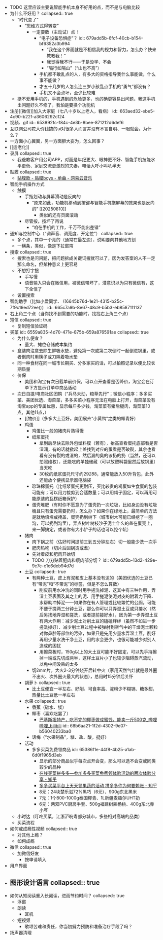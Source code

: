 - TODO 这里应该主要说智能手机本身不好用的点，而不是与电脑比较
- 为什么不好用？
  collapsed:: true
	- “时代变了”
		- “思维方式得转变”
			- 一定要敢（主动试）点！
				- “电子设备恐惧症”？
				  id:: 679add5b-6fcf-40cb-b154-bf6352a3b994
					- “我在这个界面就是不相信我的视力和智力，怎么办？快来教教我！”
					- 我觉得我不行——于是没学、不会
					- “隔行如隔山”（“山也不高”）
				- 手机都不敢乱点的人，有多大的资格指导我什么事能做，什么事不能做？
				- 才五十几岁的人怎么连三岁小孩乱点手机的“勇气”都没有？
				- 手机又不会点坏，至少比较难
	- 挺不爱用手机的，手机遇到的危险更多，也的确更容易出问题，我这手机出问题好久不修了，我怕是要换个功能机
- 注册[[微信]]加入大家庭（七八十岁以上老人，看病）
  id:: 663aed32-ebe5-4c90-b22f-a3606292c124
- 视频、gif
  id:: 653892fc-f84c-4e3b-8bee-871212d6def6
- 互联网公司花大价钱搞的ui对很多人而言并没有不言自明、一眼就会，为什么？
- 一方面小心翼翼，另一方面胆大妄为，怎么回事？
- [[适老化]]
- 录屏
  collapsed:: true
	- 我爸教客户用公司APP，对面是年纪更大、眼神更不好、智能手机技能水平更低、家庭交流更激烈的夫妻，电话大呼小叫吼半天
- 贴膜
  collapsed:: true
	- [贴膜歌 - 贴膜boys - 单曲 - 网易云音乐](https://music.163.com/song?id=29393531)
- 智能手机操作方式
	- 触摸
		- 手指划动与屏幕滑动是反向的
			- “原来如此，功能机移动到按键与智能手机拖屏幕的效果也是反向的” [[20250810]]
				- 类似的还有页面滚动
		- 尽管按，按坏了再说
			- “咱在手机的工作，千万不能出差错”
- 通知与控制中心（“调声音、调亮度、开定位”）
  collapsed:: true
	- 多个点，其中一个亮的（通常在最左边），说明要向其他地方划
	- 一横条，类似，像是下拉窗帘
- 搜索
  collapsed:: true
	- 搜索也是问问题，把问题拆成关键词搜就可以了，因为发答案的人不一定那么命名，但某种意义上更容易
	- 不想打字搜
		- 手写慢
		- 语音输入只会在微信用，被微信带坏了，潜意识以为只有微信有，这下全信了
	- 设置搜索
- 智能助手（比如小爱同学、 ((6645b76d-1e21-4315-b25c-7f9c19ed72ee))）
  id:: 665c7a9b-8e67-48c9-b5b3-eb8587111137
- 右上角三个点（当你找不到需要的功能时，找找右上角三个点）
- 短信
  collapsed:: true
	- 复制短信验证码
- 买菜
  id:: 6559a835-4d70-471e-875b-659a876591ae
  collapsed:: true
	- 为什么便宜？
		- 量大、摊位仓储成本集约
	- 盒装肉注意去除生鲜吸水垫，避免第一次或第二次倒时一起倒进锅里，或者倒肉时用筷子或刀隔着吸水垫
	- 同一种食材在同一城市长期买、分多家买的话，可以拍照记录以便比较长期质量
	- 价保
		- 美团和淘宝有次日截单前价保，可以点开查看是否降价，淘宝会在订单下方显示订单中商品活动
	- 次日自提/电商社区团购（“兵马未动，粮草先行”；微信小程序：多多买菜、美团优选、淘菜菜，多多买菜小程序无法在电脑上打开，淘菜菜没有淘宝app的专属优惠，显示每斤多少钱，淘菜菜有猪后腿肉，淘菜菜10点，其他11点，）
		- [[物价]]（多多大土豆好，美团展卉“小黄鸭”之类的椰青好）
		- 鸡蛋
			- 鸡蛋比一般的猪肉片熟得慢
			- 纸浆蛋托
				- 拿到后尽快去除外包塑料膜（若有），抬高查看蛋托底部看是否湿润，有的话就掀起上盖找到对应的蛋看是否破裂，其余也看看有没有裂的或湿的，然后漏的臭的该扔的扔（当然，还可以拍照维权），还能吃的单独储藏（可以放塑料袋里然后放锅里）当天吃
				- 30枚的纸浆蛋托尺寸约29*28*8，通常能放入50升背包，此外还能放个便携显示器电脑袋
			- 珍珠棉蛋托（比纸浆蛋托更耐压，买比较贵的鸡蛋如生食蛋的包装可能有；可以用刀裁剪到合适数量；可以用绳子固定，可以再用可能原装的瓦楞纸箱保护）
			- 蛋壳堆肥（有时你不愿意为了蛋壳扔一次垃圾，比如身边没有垃圾桶且只有蛋壳需要扔时，怎么办？如果你在绿地上，最简单的方法是就地填埋或掩盖，蛋壳扔到树下（城市树木可能已经挖了一圈沟，可以扔到沟里），弄点树叶树枝沙子泥土什么的盖在蛋壳上，来一脚搞定，或者你有大小铲子的话也可以挖个坑）
		- 猪肉
			- 肉下锅之前（估好时间提前三到五分钟左右）切一般能少洗一次手
			- 肥肉热吃（切片后回锅烫或煮）
			- 先对着皮和肥肉开始切
			- TODO 刀刃贴着肥肉和瘦肉部分切？
			  id:: 679add5b-13d2-429e-9c7c-c1c6deb94d7d
		- 土豆
		  collapsed:: true
			- 有两种土豆，皮上有泥和皮上基本没有泥的（美团优选的土豆已有“带泥”和“不带泥”的标签，但是不怎么算数）
				- 削皮前用水冲洗的同时用手搓洗掉泥，这其中有三种作用，弄湿土豆表面及其之上的泥、用手搓泥使泥对皮的附着力下降、水帮助冲掉泥——如果你在有人管理或比较繁忙的公厕，可能不便于搓两三分钟土豆，那么你可以只弄湿土豆或只接水（然后另找地弄湿和搓洗，或者提前接好水），因为第一步弄湿土豆有两大作用：减少泥土对削土豆的磕磕绊绊（虽然不如进一步搓洗掉好）、减少削土豆过程中被弹射到空气中的干燥泥土颗粒对你鼻腔等部位的污染，如果只是先用少量水弄湿土豆，削好再用少量水洗干净土豆，用的水会更少，也很可能减少对别人造成的困扰
				- 用擦菜板时，150g以上的大土豆可能不好固定，可以先手持擦掉一端或先切成两半，这样土豆片小了也较少阻碍蒸汽流动，以免中间没熟的太多
			- 切2mm片，大火2-3分钟烧开后转中火（家用天然气灶就是最外圈不出火、次外圈火最大的状态），总用时15分钟后关怀
		- 胡萝卜
		  collapsed:: true
			- 比土豆便宜一半左右、好削、可食率高、淀粉少不糊锅、糖多甜，热量比土豆低一半左右
		- 水果
		  collapsed:: true
			- 香蕉（碳水、镁）
			- 椰枣（喜欢吃罢了）
				- [巴基斯坦特产，吃不完的椰枣做成蜜饯，能卖一斤500克_哔哩哔哩_bilibili](https://www.bilibili.com/video/BV1C18gz4EMV/)
				  id:: 68b6aa21-1f2d-4302-9e07-b56040233ba0
			- 话梅（“水果制品”，糖、盐、酸，挺好）
		- 活动
			- 多多买菜免费领商品
			  id:: 65386f1e-44f8-4b25-a1ab-6d0f1965d3eb
				- 显示的部分商品似乎每次点开会变，那么可以选不会变或同类较少的品种
				- [在线买菜拼多多—参加多多买菜免费领体验活动的两次体验分享 - 知乎](https://zhuanlan.zhihu.com/p/445540016)
				- [多多买菜平台上天天领果蔬的活动 拼多多你为何要赖账 - 知乎](https://zhuanlan.zhihu.com/p/459628102)
				- 8元：24块楚乐滋72%黑巧（6元）、900g东北黑米
				- 7元：1个800-1000g泰国椰青、1L新疆麦趣尔UHT奶
				- 6元：两双PVC厨房手套、500g福建树熟杨桃、400g东北赤小豆
	- 小时达（叮咚买菜，江浙沪皖粤部分城市，多些相对高端的品类）
	- 买菜流程
- 如何戒成瘾性视频
  collapsed:: true
	- 对其他上瘾？
	- 如何成瘾
- 微信
  collapsed:: true
	- 加微信好友
		- 按申请填入
- 用户界面
- 图形设计语言
  collapsed:: true
	-
- 如何从短阅读重入长阅读，进而节约时间？
  collapsed:: true
	- 浮窗
	- 朗读
		- 耳机
	- 短视频
		- 歌颂苦难和责任，你当初努力预防和准备治疗手段了吗？
- 扬声器清理